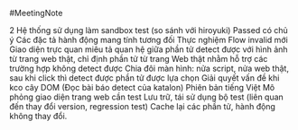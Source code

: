 #MeetingNote

2 Hệ thống sử dụng làm sandbox test (so sánh với hiroyuki)
Passed có chủ ý
Các đặc tả hành động mang tính tương đối
Thực nghiệm
Flow invalid mới
Giao diện trực quan miêu tả quan hệ giữa phần tử detect được với hình ảnh từ trang web thật, chỉ định phần tử từ trang Web thật nhằm hỗ trợ các trường hợp không detect được
Chia đôi màn hình: nửa script, nửa web thật, sau khi click thì detect được phần tử được lựa chọn
Giải quyết vấn đề khi kco cây DOM (Đọc bài báo detect của katalon)
Phiên bản tiếng Việt
Mô phỏng giao diện trang web cần test
Lưu trữ, tái sử dụng bộ test (liên quan đến thay đổi version, regression test)
Cache lại các phần tử, hành động không thay đổi.